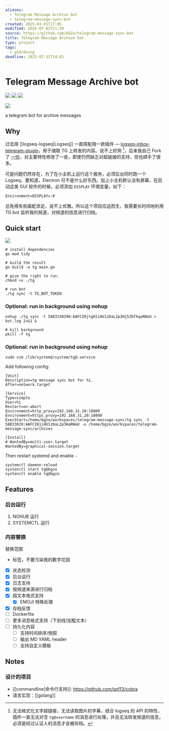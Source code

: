 ```yaml
---
aliases:
  - Telegram Message Archive bot
  - telegram-message-sync-bot
created: 2025-03-01T17:05
modified: 2025-07-02T21:39
source: https://github.com/bGZo/telegram-message-sync-bot
title: Telegram Message Archive bot
type: project
tags:
  - gtd/doing
deadline: 2025-07-31T14:01
---
```


# Telegram Message Archive bot

![](https://img.shields.io/github/stars/bGZo/telegram-message-sync-bot?style=for-the-badge&label=stars) ![](https://img.shields.io/github/repo-size/bGZo/telegram-message-sync-bot?style=for-the-badge&label=size) ![](https://img.shields.io/github/created-at/bGZo/telegram-message-sync-bot?style=for-the-badge&label=since)

[![](https://github-readme-stats.vercel.app/api/pin/?username=bGZo&repo=telegram-message-sync-bot&bg_color=00000000)](https://github.com/bGZo/telegram-message-sync-bot)

a telegram bot for archive messages

## Why

过去用 [[logseq-logseq|Logseq]] 一直搭配用一款插件 — [logseq-inbox-telegram-plugin](https://github.com/shady2k/logseq-inbox-telegram-plugin)，用于摘取 TG 上转发的内容。说不上好用 [^not-usefiul]，后来我自己 Fork 了 [一份](https://github.com/bGZo/logseq-inbox-telegram-plugin/releases)，对主要特性修改了一些，即使仍然缺乏对超链接的支持，但也顺手了很多。

可是问题仍然存在，为了在小主机上运行这个服务，必须后台同时跑一个 Logseq，要知道，Electron 可不是什么好东西。加上小主机默认没有屏幕，在启动这类 GUI 软件的时候，必须添加 `DISPLAY` 环境变量，如下：

```shell
Environment=DISPLAY=:0
```

总免得有些画蛇添足，说不上优雅。所以这个项目应运而生，我需要长时间地利用 TG bot 监听我的频道，对频道的信息进行归档。

## Quick start

![](https://raw.githack.com/bGZo/assets/dev/2025/202503011548103.png)

```shell
# install dependencies
go mod tidy

# build the result
go build -o tg main.go

# give the right to run. 
chmod +x ./tg

# run bot
./tg sync -t TG_BOT_TOKEN
```

### Optional: run in background using nohup

```shell
nohup ./tg sync -t 5883330296:AAFCI0jtgH1iHU1zDaL2p3Hj5Z6fkqaRWaU > bot.log 2>&1 &

# kill background
pkill -f tg
```

### Optional: run in background using nohup

```shell
sudo vim /lib/systemd/system/tg@.service
```

Add following config:

```shell
[Unit]
Description=tg message sync bot for %i.
After=network.target

[Service]
Type=simple
User=%i
Restart=on-abort
Environment=http_proxy=192.168.31.20:10800
Environment=https_proxy=192.168.31.20:10800
ExecStart=/home/bgzo/workspaces/telegram-message-sync/tg sync -t 58833029:AAFCI0jiHU1zDaL2p3HaRWaU -o /home/bgzo/workspaces/telegram-message-sync/archives

[Install]
# WantedBy=multi-user.target
WantedBy=graphical-session.target
```

Then restart systemd and enable `-`

```shell
systemctl daemon-reload
systenctl start tg@bgzo
systenctl enable tg@bgzo
```

## Features

### 后台运行

1. NOHUB 运行
2. SYSTEMCTL 运行

### 内容替换

替换范围

- 标签，不要污染我的数字花园

- [x] 状态检测
- [x] 后台运行
- [x] 日志支持
- [x] 按频道来源进行归档
- [x] 超文本格式支持
    - [x] EMOJI 特殊处理
- [x] 存档反馈
- [ ] Dockerfile
- [ ] 更多消息格式支持（下划线/加粗文本）
- [ ] 持久化内容
    - [ ] 支持时间排序/倒叙
    - [ ] 输出 MD YAML header
    - [ ] 支持自定义模板

## Notes

### 设计的项目

- [[commandline|命令行支持]]: https://github.com/spf13/cobra
- 语言实现：[[golang]]

[^not-usefiul]: 无法格式化文字超链接，无法读取图片的字幕，结合 logseq 的 API 的特性，插件一直无法对含 `tg@username` 的消息进行处理，并且无法转发频道的信息，必须是经过认证人的消息才会被存档。
